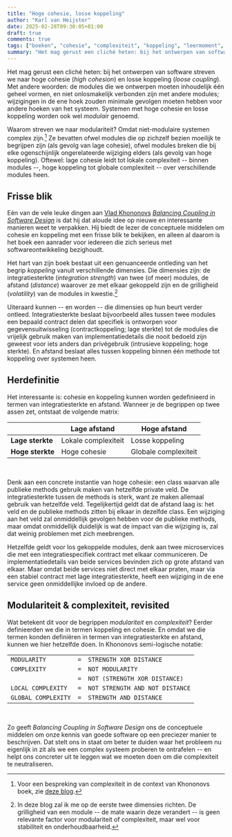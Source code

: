 ```yaml
---
title: "Hoge cohesie, losse koppeling"
author: "Karl van Heijster"
date: 2025-02-28T09:30:05+01:00
draft: true
comments: true
tags: ["boeken", "cohesie", "complexiteit", "koppeling", "leermoment", "mentaal model", "modulariteit"]
summary: "Het mag gerust een cliché heten: bij het ontwerpen van software streven we naar hoge cohesie (*high cohesion*) en losse koppeling (*loose coupling*). Met andere woorden: de modules die we ontwerpen moeten inhoudelijk één geheel vormen, en niet onlosmakelijk verbonden zijn met andere modules; wijzigingen in de ene hoek zouden minimale gevolgen moeten hebben voor andere hoeken van het systeem. Systemen met hoge cohesie en losse koppeling worden ook wel *modulair* genoemd."
---
```


Het mag gerust een cliché heten: bij het ontwerpen van software streven we naar hoge cohesie (*high cohesion*) en losse koppeling (*loose coupling*). Met andere woorden: de modules die we ontwerpen moeten inhoudelijk één geheel vormen, en niet onlosmakelijk verbonden zijn met andere modules; wijzigingen in de ene hoek zouden minimale gevolgen moeten hebben voor andere hoeken van het systeem. Systemen met hoge cohesie en losse koppeling worden ook wel *modulair* genoemd.


Waarom streven we naar modulariteit? Omdat niet-modulaire systemen complex zijn.[^1] Ze bevatten ofwel modules die op zichzelf bezien moeilijk te begrijpen zijn (als gevolg van lage cohesie), ofwel modules breken die bij elke ogenschijnlijk ongerelateerde wijziging elders (als gevolg van hoge koppeling). Oftewel: lage cohesie leidt tot lokale complexiteit -- binnen modules --, hoge koppeling tot globale complexiteit -- over verschillende modules heen.


## Frisse blik


Eén van de vele leuke dingen aan [Vlad Khononovs](https://vladikk.com/) [*Balancing Coupling in Software Design*](https://www.pearson.com/en-us/subject-catalog/p/balancing-coupling-in-software-design-successful-software-architecture-in-general-and-distributed-systems/P200000000372/9780137353576 "Vlad Khononov, 'Balancing Coupling in Software Design: Universal Design Principles for Architecting Modular Software Systems', Addison-Wesley Professional 2024") is dat hij dat aloude idee op nieuwe en interessante manieren weet te verpakken. Hij biedt de lezer de conceptuele middelen om cohesie en koppeling met een frisse blik te bekijken, en alleen al daarom is het boek een aanrader voor iedereen die zich serieus met softwareontwikkeling bezighoudt.


Het hart van zijn boek bestaat uit een genuanceerde ontleding van het begrip *koppeling* vanuit verschillende dimensies. Die dimensies zijn: de integratiesterkte (*integration strength*) van twee (of meer) modules, de afstand (*distance*) waarover ze met elkaar gekoppeld zijn en de grilligheid (*volatility*) van de modules in kwestie.[^2] 


Uiteraard kunnen -- en worden -- die dimensies op hun beurt verder ontleed. Integratiesterkte beslaat bijvoorbeeld alles tussen twee modules een bepaald contract delen dat specifiek is ontworpen voor gegevensuitwisseling (contractkoppeling; lage sterkte) tot de modules die vrijelijk gebruik maken van implementatiedetails die nooit bedoeld zijn geweest voor iets anders dan privégebruik (intrusieve koppeling; hoge sterkte). En afstand beslaat alles tussen koppeling binnen één methode tot koppeling over systemen heen.


## Herdefinitie


Het interessante is: cohesie en koppeling kunnen worden gedefinieerd in termen van integratiesterkte en afstand. Wanneer je de begrippen op twee assen zet, ontstaat de volgende matrix:


|                  | **Lage afstand**    | **Hoge afstand**     |
| ---------------- | ------------------- | -------------------- |
| **Lage sterkte** | Lokale complexiteit | Losse koppeling      |
| **Hoge sterkte** | Hoge cohesie        | Globale complexiteit |

<br>


Denk aan een concrete instantie van hoge cohesie: een class waarvan alle publieke methods gebruik maken van hetzelfde private veld. De integratiesterkte tussen de methods is sterk, want ze maken allemaal gebruik van hetzelfde veld. Tegelijkertijd geldt dat de afstand laag is: het veld en de publieke methods zitten bij elkaar in dezelfde class. Een wijziging aan het veld zal onmiddellijk gevolgen hebben voor de publieke methods, maar omdat onmiddellijk duidelijk is wat de impact van die wijziging is, zal dat weinig problemen met zich meebrengen.


Hetzelfde geldt voor los gekoppelde modules, denk aan twee microservices die met een integratiespecifiek contract met elkaar communiceren. De implementatiedetails van beide services bevinden zich op grote afstand van elkaar. Maar omdat beide services niet direct met elkaar praten, maar via een stabiel contract met lage integratiesterkte, heeft een wijziging in de ene service geen onmiddellijke invloed op de andere.


## Modulariteit & complexiteit, revisited


Wat betekent dit voor de begrippen *modulariteit* en *complexiteit*? Eerder definieerden we die in termen koppeling en cohesie. En omdat we die termen konden definiëren in termen van integratiesterkte en afstand, kunnen we hier hetzelfde doen. In Khononovs semi-logische notatie:


|                     |     |                                 |
| ------------------- | --- | ------------------------------- |
| `MODULARITY`        | `=` | `STRENGTH XOR DISTANCE`         |
| `COMPLEXITY`        | `=` | `NOT MODULARITY`                |
|                     | `=` | `NOT (STRENGTH XOR DISTANCE)`   |
| `LOCAL COMPLEXITY`  | `=` | `NOT STRENGTH AND NOT DISTANCE` |
| `GLOBAL COMPLEXITY` | `=` | `STRENGTH AND DISTANCE`         |

<br>


Zo geeft *Balancing Coupling in Software Design* ons de conceptuele middelen om onze kennis van goede software op een preciezer manier te beschrijven. Dat stelt ons in staat om beter te duiden waar het probleem nu eigenlijk in zit als we een complex systeem proberen te ontrafelen -- en helpt ons concreter uit te leggen wat we moeten doen om die complexiteit te neutraliseren.


[^1]: Voor een bespreking van complexiteit in de context van Khononovs boek, zie [deze blog](GECOMPLICEERD_VS_COMPLEX).

[^2]: In deze blog zal ik me op de eerste twee dimensies richten. De grilligheid van een module -- de mate waarin deze verandert -- is geen relevante factor voor modulariteit of complexiteit, maar wel voor stabiliteit en onderhoudbaarheid.
